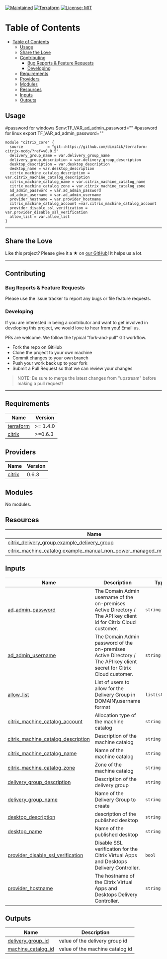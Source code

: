 [![Maintained](https://img.shields.io/badge/Maintained%20by-Dima-success)](https://www.abraxas.ch)
[![Terraform](https://img.shields.io/badge/Terraform-%3E%3D1.1.6-blue)](https://terraform.io)
[![License: MIT](https://img.shields.io/badge/License-MIT-yellow.svg)](https://opensource.org/licenses/MIT)

# Table of Contents

- [Table of Contents](#table-of-contents)
  - [Usage](#usage)
  - [Share the Love](#share-the-love)
  - [Contributing](#contributing)
    - [Bug Reports \& Feature Requests](#bug-reports--feature-requests)
    - [Developing](#developing)
  - [Requirements](#requirements)
  - [Providers](#providers)
  - [Modules](#modules)
  - [Resources](#resources)
  - [Inputs](#inputs)
  - [Outputs](#outputs)


## Usage

#password for windows
$env:TF_VAR_ad_admin_password=""
#password for linux
export TF_VAR_ad_admin_password=""

```
module "citrix_core" {
  source           = "git::https://github.com/dimi4ik/terraform-citrix-mcdg/?ref=v0.0.5"
  delivery_group_name = var.delivery_group_name
  delivery_group_description = var.delivery_group_description
  desktop_description = var.desktop_description
  desktop_name = var.desktop_description
  citrix_machine_catalog_description = var.citrix_machine_catalog_description
  citrix_machine_catalog_name = var.citrix_machine_catalog_name
  citrix_machine_catalog_zone = var.citrix_machine_catalog_zone
  ad_admin_password = var.ad_admin_password
  ad_admin_username = var.ad_admin_username
  provider_hostname = var.provider_hostname
  citrix_machine_catalog_account =var.citrix_machine_catalog_account
  provider_disable_ssl_verification = var.provider_disable_ssl_verification
  allow_list = var.allow_list
}
```

---

## Share the Love

Like this project?
Please give it a ★ on [our GitHub](https://github.com/dimi4ik/terraform-citrix-mcdg)!
It helps us a lot.

---

## Contributing

### Bug Reports & Feature Requests

Please use the issue tracker to report any bugs or file feature requests.

### Developing

If you are interested in being a contributor and want to get involved in developing this project, we would love to hear from you! Email us.

PRs are welcome. We follow the typical "fork-and-pull" Git workflow.

- Fork the repo on GitHub
- Clone the project to your own machine
- Commit changes to your own branch
- Push your work back up to your fork
- Submit a Pull Request so that we can review your changes

> NOTE: Be sure to merge the latest changes from "upstream" before making a pull request!

---


<!-- prettier-ignore-start -->
<!-- markdownlint-disable -->
<!-- BEGINNING OF PRE-COMMIT-TERRAFORM DOCS HOOK -->
## Requirements

| Name | Version |
|------|---------|
| <a name="requirement_terraform"></a> [terraform](#requirement\_terraform) | >= 1.4.0 |
| <a name="requirement_citrix"></a> [citrix](#requirement\_citrix) | >=0.6.3 |

## Providers

| Name | Version |
|------|---------|
| <a name="provider_citrix"></a> [citrix](#provider\_citrix) | 0.6.3 |

## Modules

No modules.

## Resources

| Name | Type |
|------|------|
| [citrix_delivery_group.example_delivery_group](https://registry.terraform.io/providers/citrix/citrix/latest/docs/resources/delivery_group) | resource |
| [citrix_machine_catalog.example_manual_non_power_managed_mtsession](https://registry.terraform.io/providers/citrix/citrix/latest/docs/resources/machine_catalog) | resource |

## Inputs

| Name | Description | Type | Default | Required |
|------|-------------|------|---------|:--------:|
| <a name="input_ad_admin_password"></a> [ad\_admin\_password](#input\_ad\_admin\_password) | The Domain Admin username of the on-premises Active Directory / The API key client id for Citrix Cloud customer. | `string` | n/a | yes |
| <a name="input_ad_admin_username"></a> [ad\_admin\_username](#input\_ad\_admin\_username) | The Domain Admin password of the on-premises Active Directory / The API key client secret for Citrix Cloud customer. | `string` | n/a | yes |
| <a name="input_allow_list"></a> [allow\_list](#input\_allow\_list) | List of users to allow for the Delivery Group in DOMAIN\username format | `list(string)` | n/a | yes |
| <a name="input_citrix_machine_catalog_account"></a> [citrix\_machine\_catalog\_account](#input\_citrix\_machine\_catalog\_account) | Allocation type of the machine catalog | `string` | n/a | yes |
| <a name="input_citrix_machine_catalog_description"></a> [citrix\_machine\_catalog\_description](#input\_citrix\_machine\_catalog\_description) | Description of the machine catalog | `string` | n/a | yes |
| <a name="input_citrix_machine_catalog_name"></a> [citrix\_machine\_catalog\_name](#input\_citrix\_machine\_catalog\_name) | Name of the machine catalog | `string` | n/a | yes |
| <a name="input_citrix_machine_catalog_zone"></a> [citrix\_machine\_catalog\_zone](#input\_citrix\_machine\_catalog\_zone) | Zone of the machine catalog | `string` | n/a | yes |
| <a name="input_delivery_group_description"></a> [delivery\_group\_description](#input\_delivery\_group\_description) | Description of the delivery group | `string` | n/a | yes |
| <a name="input_delivery_group_name"></a> [delivery\_group\_name](#input\_delivery\_group\_name) | Name of the Delivery Group to create | `string` | n/a | yes |
| <a name="input_desktop_description"></a> [desktop\_description](#input\_desktop\_description) | description of the published desktop | `string` | n/a | yes |
| <a name="input_desktop_name"></a> [desktop\_name](#input\_desktop\_name) | Name of the published desktop | `string` | n/a | yes |
| <a name="input_provider_disable_ssl_verification"></a> [provider\_disable\_ssl\_verification](#input\_provider\_disable\_ssl\_verification) | Disable SSL verification for the Citrix Virtual Apps and Desktops Delivery Controller. | `bool` | n/a | yes |
| <a name="input_provider_hostname"></a> [provider\_hostname](#input\_provider\_hostname) | The hostname of the Citrix Virtual Apps and Desktops Delivery Controller. | `string` | n/a | yes |

## Outputs

| Name | Description |
|------|-------------|
| <a name="output_delivery_group_id"></a> [delivery\_group\_id](#output\_delivery\_group\_id) | value of the delivery group id |
| <a name="output_machine_catalog_id"></a> [machine\_catalog\_id](#output\_machine\_catalog\_id) | value of the machine catalog id |
<!-- END OF PRE-COMMIT-TERRAFORM DOCS HOOK -->
<!-- markdownlint-disable -->
<!-- prettier-ignore-end -->
